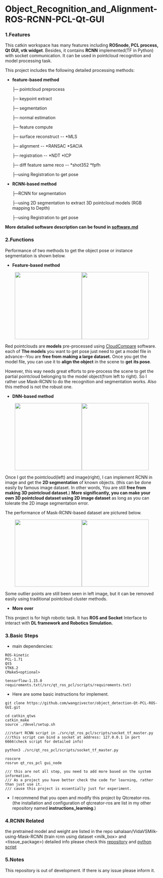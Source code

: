 # Object_Recognition_and_Alignment-ROS-RCNN-PCL-Qt-GUI

### 1.Features

This catkin workspace has many features including **ROSnode, PCL process, Qt GUI, vtk widget**.
Besides, it contains **RCNN** implemented(TF in Python) with socket communication.
It can be used in pointcloud recognition and model processing task.

This project includes the following detailed processing methods:

* **feature-based method**

  ├─ pointcloud preprocess
  
  ├─ keypoint extract
  
  ├─ segmentation
  
  ├─ normal estimation
  
  ├─ feature compute
  
  ├─ surface reconstruct -- *MLS
  
  ├─ alignment -- *RANSAC *SACIA
  
  ├─ registration -- *NDT *ICP
  
  ├─ diff feature same reco -- *shot352 *fpfh

  ├─using Registration to get pose

  

* **RCNN-based method**

  ├─RCNN for segmentation

  ├─using 2D segmentation to extract 3D pointcloud models (RGB mapping to Depth)

  ├─using Registration to get pose

  

**More detailed software description can be found in [software.md](./software.md)**

### 2.Functions

Performance of two methods to get the object pose or instance segmentation is shown below.

* **Feature-based method <hand craft descriptor>**

<div align="center"> <img src="./assets/pics/c.png" height="220" /><img src="./assets/pics/b.png" height="220" /></div>

Red pointclouds are **models** pre-processed using [CloudCompare](http://cloudcompare.org/) software. each of **The models** you want to get pose just need to get a model file in advance--You are **free from making a large dataset.** Once you get the model file, you can use it to **align the object** in the scene to **get** **its pose**.

However, this way needs great efforts to pre-process the scene to get the partial pointcloud belonging to the model object(from left to right). So I rather use Mask-RCNN to do the recognition and segmentation works. Also this method is not the robust one.

* **DNN-based method<Mask-RCNN>**

<div align="center"> <img src="./assets/pics/d.png" height="220" /><img src="./assets/pics/i.png" height="220" /></div>

Once I got the pointcloud(left) and image(right), I can implement RCNN in image and get the **2D segmentation** of known objects. (this can be done easily by famous image dataset. In other words, You are still **free from making 3D pointcloud dataset.**) **More significantly, you can make your own 3D pointcloud dataset using 2D image dataset** as long as you can tolerate the 2D image segmentation error.

The performance of Mask-RCNN-based dataset are pictured below.

<div align="center"> <img src="./assets/pics/h.png" height="220" /><img src="./assets/pics/j.png" height="220" /></div>

 Some outlier points are still been seen in left image, but it can be removed easily using traditional pointcloud cluster methods.

* **More over**

This project is for high robotic task. It has **ROS and Socket** Interface to interact with **DL framework and Robotics Simulation.**

### 3.Basic Steps

* main dependencies:
```
ROS-kinetic
PCL-1.71
Qt5
VTK6.2
CMake5<optional>

tensorflow-1.15.0
requirements.txt(/src/qt_ros_pcl/scripts/requirements.txt)
```

* Here are some basic instructions for implement.

```
git clone https://github.com/wangzivector/object_detection-Qt-PCL-ROS-GUI.git

cd catkin_qtws
catkin_make 
source ./devel/setup.sh

///start RCNN script in ./src/qt_ros_pcl/scripts/socket_tf_master.py 
///this script can bind a socket at address: 127.0.0.1 in port 6666(check script for detailed info)

python3 ./src/qt_ros_pcl/scripts/socket_tf_master.py

roscore 
rosrun qt_ros_pcl gui_node

/// this are not all step, you need to add more based on the system information.
/// As a project you have better check the code for learning, rather than just use it.
/// cause this project is essentially just for experiment.
```

* I recommend that you open and modify this project by Qtcreator-ros.
(the installation and configuration of qtcreator-ros are list in my other repository named **instructions_learning**.)

### 4.RCNN Related
the pretrained model and weight are listed in the repo sahalaan/VidaVSMilk-using-Mask-RCNN (train rcnn using dataset <milk_box> and <tissue_package>) 
detailed info please check this [repository](https://github.com/sahalaan/VidaVSMilk-using-Mask-RCNN) and [python script](/src/qt_ros_pcl/scripts/socket_tf_master.py)

### 5.Notes

This repository is out of development. If there is any issue please inform it. 
